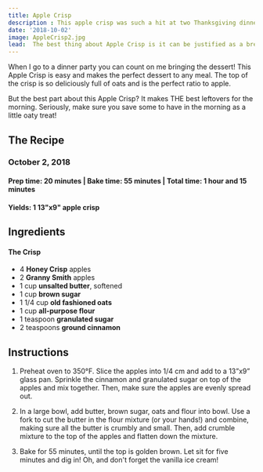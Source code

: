 ```yaml
---
title: Apple Crisp
description : This apple crisp was such a hit at two Thanksgiving dinners this past week! The top of the crisp is so deliciously full of oats and is the perfect ratio to apple.
date: '2018-10-02'
image: AppleCrisp2.jpg
lead:  The best thing about Apple Crisp is it can be justified as a breakfast food. 
---
```

When I go to a dinner party you can count on me bringing the dessert! This Apple Crisp is easy and makes the perfect dessert to any meal. The top of the crisp is so deliciously full of oats and is the perfect ratio to apple.

But the best part about this Apple Crisp? It makes THE best leftovers for the morning. Seriously, make sure you save some to have in the morning as a little oaty treat!

## The Recipe
### October 2, 2018

#### Prep time: 20 minutes | Bake time: 55 minutes | Total time: 1 hour and 15 minutes

#### Yields: 1 13"x9" apple crisp

## Ingredients

#### The Crisp
- 4 **Honey Crisp** apples
- 2 **Granny Smith** apples
- 1 cup **unsalted butter**, softened 
- 1 cup **brown sugar**
- 1 1/4 cup **old fashioned oats**
- 1 cup **all-purpose flour**
- 1 teaspoon **granulated sugar**
- 2 teaspoons **ground cinnamon**


## Instructions
1. Preheat oven to 350°F. Slice the apples into 1/4 cm and add to a 13”x9” glass pan. Sprinkle the cinnamon and  granulated sugar on top of the apples and mix together. Then, make sure the apples are evenly spread out. 

2. In a large bowl, add butter, brown sugar, oats and flour into bowl. Use a fork to cut the butter in the flour mixture (or your hands!) and combine, making sure all the butter is crumbly and small. Then, add crumble mixture to the top of the apples and flatten down the mixture. 

3. Bake for 55 minutes, until the top is golden brown. Let sit for five minutes and dig in! Oh, and don't forget the vanilla ice cream!








